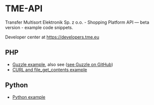 TME-API
=======

Transfer Multisort Elektronik Sp. z o.o. - Shopping Platform API — beta version - example code snippets.

Developer center at https://developers.tme.eu

## PHP

* [Guzzle example](./php/guzzle), also see ([see Guzzle on GitHub](https://github.com/guzzle/guzzle))
* [CURL and file_get_contents example](./php/basic)

## Python

* [Python example](./python)
